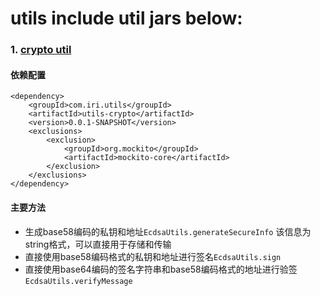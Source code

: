 # utils include util jars below:

### 1. [crypto util](./crypto/README.md)
#### 依赖配置
```
<dependency>
    <groupId>com.iri.utils</groupId>
    <artifactId>utils-crypto</artifactId>
    <version>0.0.1-SNAPSHOT</version>
    <exclusions>
        <exclusion>
            <groupId>org.mockito</groupId>
            <artifactId>mockito-core</artifactId>
        </exclusion>
    </exclusions>
</dependency>
```
     
#### 主要方法
   - 生成base58编码的私钥和地址```EcdsaUtils.generateSecureInfo``` 
     该信息为string格式，可以直接用于存储和传输
   - 直接使用base58编码格式的私钥和地址进行签名```EcdsaUtils.sign```    
   - 直接使用base64编码的签名字符串和base58编码格式的地址进行验签```EcdsaUtils.verifyMessage```    
